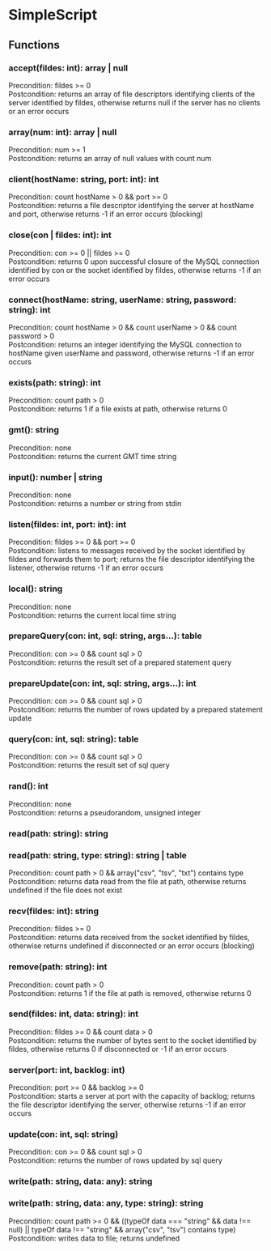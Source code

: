 # SimpleScript

## Functions

### accept(fildes: int): array | null

Precondition:   fildes >= 0<br>
Postcondition:  returns an array of file descriptors identifying clients of the server identified by fildes, otherwise returns null if the server has no clients or an error occurs

### array(num: int): array | null

Precondition:   num >= 1<br>
Postcondition:  returns an array of null values with count num

### client(hostName: string, port: int): int

Precondition:   count hostName > 0 && port >= 0<br>
Postcondition:  returns a file descriptor identifying the server at hostName and port, otherwise returns -1 if an error occurs (blocking)

### close(con | fildes: int): int

Precondition:   con >= 0 || fildes >= 0<br>
Postcondition:  returns 0 upon successful closure of the MySQL connection identified by con or the socket identified by fildes, otherwise returns -1 if an error occurs 

### connect(hostName: string, userName: string, password: string): int

Precondition:   count hostName > 0 && count userName > 0 && count password > 0<br>
Postcondition:  returns an integer identifying the MySQL connection to hostName given userName and password, otherwise returns -1 if an error occurs

### exists(path: string): int

Precondition:   count path > 0<br>
Postcondition:  returns 1 if a file exists at path, otherwise returns 0

### gmt(): string

Precondition:   none<br>
Postcondition:  returns the current GMT time string

### input(): number | string

Precondition:   none<br>
Postcondition:  returns a number or string from stdin

### listen(fildes: int, port: int): int

Precondition:   fildes >= 0 && port >= 0<br>
Postcondition:  listens to messages received by the socket identified by fildes and forwards them to port; returns the file descriptor identifying the listener, otherwise returns -1 if an error occurs

### local(): string

Precondition:   none<br>
Postcondition:  returns the current local time string

### prepareQuery(con: int, sql: string, args...): table

Precondition:   con >= 0 && count sql > 0<br>
Postcondition:  returns the result set of a prepared statement query

### prepareUpdate(con: int, sql: string, args...): int

Precondition:   con >= 0 && count sql > 0<br>
Postcondition:  returns the number of rows updated by a prepared statement update

### query(con: int, sql: string): table

Precondition:   con >= 0 && count sql > 0<br>
Postcondition:  returns the result set of sql query

### rand(): int

Precondition:   none<br>
Postcondition:  returns a pseudorandom, unsigned integer

### read(path: string): string
### read(path: string, type: string): string | table

Precondition:   count path > 0 && array("csv", "tsv", "txt") contains type<br>
Postcondition:  returns data read from the file at path, otherwise returns undefined if the file does not exist

### recv(fildes: int): string

Precondition:   fildes >= 0<br>
Postcondition:  returns data received from the socket identified by fildes, otherwise returns undefined if disconnected or an error occurs (blocking)

### remove(path: string): int

Precondition:   count path > 0<br>
Postcondition:  returns 1 if the file at path is removed, otherwise returns 0

### send(fildes: int, data: string): int

Precondition:   fildes >= 0 && count data > 0<br>
Postcondition:  returns the number of bytes sent to the socket identified by fildes, otherwise returns 0 if disconnected or -1 if an error occurs

### server(port: int, backlog: int)

Precondition:   port >= 0 && backlog >= 0<br>
Postcondition:  starts a server at port with the capacity of backlog; returns the file descriptor identifying the server, otherwise returns -1 if an error occurs

### update(con: int, sql: string)

Precondition:   con >= 0 && count sql > 0<br>
Postcondition:  returns the number of rows updated by sql query

### write(path: string, data: any): string
### write(path: string, data: any, type: string): string

Precondition:   count path >= 0 && ((typeOf data === "string" && data !== null) || typeOf data !== "string" && array("csv", "tsv") contains type)<br>
Postcondition:  writes data to file; returns undefined
